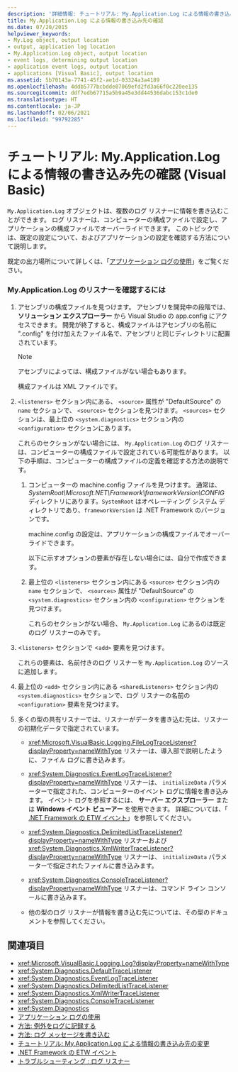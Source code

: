 ```yaml
---
description: '詳細情報: チュートリアル: My.Application.Log による情報の書き込み先の確認 (Visual Basic)'
title: My.Application.Log による情報の書き込み先の確認
ms.date: 07/20/2015
helpviewer_keywords:
- My.Log object, output location
- output, application log location
- My.Application.Log object, output location
- event logs, determining output location
- application event logs, output location
- applications [Visual Basic], output location
ms.assetid: 5b70143a-7741-45f2-ae1d-03324a3a4189
ms.openlocfilehash: 4ddb5777bcbdde07069efd2fd3a66f0c220ee135
ms.sourcegitcommit: ddf7edb67715a5b9a45e3dd44536dabc153c1de0
ms.translationtype: HT
ms.contentlocale: ja-JP
ms.lasthandoff: 02/06/2021
ms.locfileid: "99792285"
---
```

# <a name="walkthrough-determining-where-myapplicationlog-writes-information-visual-basic"></a>チュートリアル: My.Application.Log による情報の書き込み先の確認 (Visual Basic)

`My.Application.Log` オブジェクトは、複数のログ リスナーに情報を書き込むことができます。 ログ リスナーは、コンピューターの構成ファイルで設定し、アプリケーションの構成ファイルでオーバーライドできます。 このトピックでは、既定の設定について、およびアプリケーションの設定を確認する方法について説明します。

既定の出力場所について詳しくは、「[アプリケーション ログの使用](working-with-application-logs.md)」をご覧ください。

### <a name="to-determine-the-listeners-for-myapplicationlog"></a>My.Application.Log のリスナーを確認するには

1. アセンブリの構成ファイルを見つけます。 アセンブリを開発中の段階では、**ソリューション エクスプローラー** から Visual Studio の app.config にアクセスできます。 開発が終了すると、構成ファイルはアセンブリの名前に ".config" を付け加えたファイル名で、アセンブリと同じディレクトリに配置されています。

    > [!NOTE]
    > アセンブリによっては、構成ファイルがない場合もあります。

    構成ファイルは XML ファイルです。

2. `<listeners>` セクション内にある、 `<source>` 属性が "DefaultSource" の `name` セクションで、 `<sources>` セクションを見つけます。 `<sources>` セクションは、最上位の `<system.diagnostics>` セクション内の `<configuration>` セクションにあります。

    これらのセクションがない場合には、 `My.Application.Log` のログ リスナーは、コンピューターの構成ファイルで設定されている可能性があります。 以下の手順は、コンピューターの構成ファイルの定義を確認する方法の説明です。

    1. コンピューターの machine.config ファイルを見つけます。 通常は、*SystemRoot\Microsoft.NET\Framework\frameworkVersion\CONFIG* ディレクトリにあります。`SystemRoot` はオペレーティング システム ディレクトリであり、`frameworkVersion` は .NET Framework のバージョンです。

        machine.config の設定は、アプリケーションの構成ファイルでオーバーライドできます。

        以下に示すオプションの要素が存在しない場合には、自分で作成できます。

    2. 最上位の `<listeners>` セクション内にある `<source>` セクション内の `name` セクションで、 `<sources>` 属性が "DefaultSource" の `<system.diagnostics>` セクション内の `<configuration>` セクションを見つけます。

        これらのセクションがない場合、 `My.Application.Log` にあるのは既定のログ リスナーのみです。

3. <`listeners>` セクションで <`add>` 要素を見つけます。

     これらの要素は、名前付きのログ リスナーを `My.Application.Log` のソースに追加します。

4. 最上位の `<add>` セクション内にある `<sharedListeners>` セクション内の `<system.diagnostics>` セクションで、ログ リスナーの名前の `<configuration>` 要素を見つけます。

5. 多くの型の共有リスナーでは、リスナーがデータを書き込む先は、リスナーの初期化データで指定されています。

    - <xref:Microsoft.VisualBasic.Logging.FileLogTraceListener?displayProperty=nameWithType> リスナーは、導入部で説明したように、ファイル ログに書き込みます。

    - <xref:System.Diagnostics.EventLogTraceListener?displayProperty=nameWithType> リスナーは、 `initializeData` パラメーターで指定された、コンピューターのイベント ログに情報を書き込みます。 イベント ログを参照するには、 **サーバー エクスプローラー** または **Windows イベント ビューアー** を使用できます。 詳細については、「 [.NET Framework の ETW イベント](../../../../framework/performance/etw-events.md)」を参照してください。

    - <xref:System.Diagnostics.DelimitedListTraceListener?displayProperty=nameWithType> リスナーおよび <xref:System.Diagnostics.XmlWriterTraceListener?displayProperty=nameWithType> リスナーは、 `initializeData` パラメーターで指定されたファイルに書き込みます。

    - <xref:System.Diagnostics.ConsoleTraceListener?displayProperty=nameWithType> リスナーは、コマンド ライン コンソールに書き込みます。

    - 他の型のログ リスナーが情報を書き込む先については、その型のドキュメントを参照してください。

## <a name="see-also"></a>関連項目

- <xref:Microsoft.VisualBasic.Logging.Log?displayProperty=nameWithType>
- <xref:System.Diagnostics.DefaultTraceListener>
- <xref:System.Diagnostics.EventLogTraceListener>
- <xref:System.Diagnostics.DelimitedListTraceListener>
- <xref:System.Diagnostics.XmlWriterTraceListener>
- <xref:System.Diagnostics.ConsoleTraceListener>
- <xref:System.Diagnostics>
- [アプリケーション ログの使用](working-with-application-logs.md)
- [方法: 例外をログに記録する](how-to-log-exceptions.md)
- [方法: ログ メッセージを書き込む](how-to-write-log-messages.md)
- [チュートリアル: My.Application.Log による情報の書き込み先の変更](walkthrough-changing-where-my-application-log-writes-information.md)
- [.NET Framework の ETW イベント](../../../../framework/performance/etw-events.md)
- [トラブルシューティング : ログ リスナー](troubleshooting-log-listeners.md)
